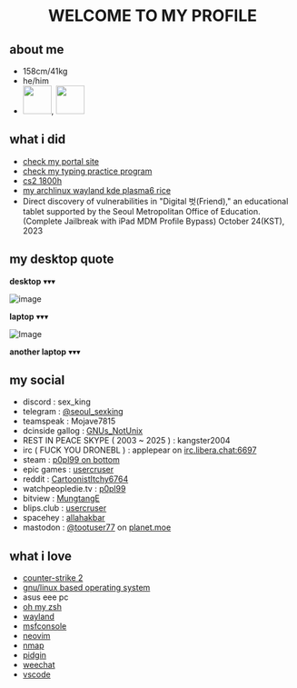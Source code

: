 <h1 align="center">WELCOME TO MY PROFILE</h1>

  ## about me
  - 158cm/41kg
  - he/him
  - <img src="https://images.icon-icons.com/2699/PNG/512/python_logo_icon_168886.png" width="50" height="50" />, <img src="https://www.omar-ibrahim.com/images/raster/programming-language/clang.png" width="50" height="50" />
  
  
  ## what i did
  - [check my portal site](https://ishowfeed.neocities.org/)
  - [check my typing practice program](https://github.com/usercruser/pytaja)
  - [cs2 1800h](https://steamcommunity.com/id/p0pl99)
  - [my archlinux wayland kde plasma6 rice](https://gall.dcinside.com/m/github/77657)
  - Direct discovery of vulnerabilities in "Digital 벗(Friend)," an educational tablet supported by the Seoul Metropolitan Office of Education. (Complete Jailbreak with iPad MDM Profile Bypass) October 24(KST), 2023
  
  ## my desktop quote
  **desktop** ▾▾▾
  
  ![image](https://github.com/user-attachments/assets/1871b2df-f8a6-4942-92d8-782c96a067a1)
  
  **laptop** ▾▾▾
  
  ![Image](https://github.com/user-attachments/assets/6f90b638-7c9e-4a8f-8c49-d47802e2120a)
  
  **another laptop** ▾▾▾
  
  ## my social
  - discord : sex_king
  - telegram : [@seoul_sexking](https://telegram.me/@seoul_sexking)
  - teamspeak : Mojave7815
  - dcinside gallog : [GNUs_NotUnix](https://gallog.dcinside.com/public0006)
  - REST IN PEACE SKYPE ( 2003 ~ 2025 ) : kangster2004
  - irc ( FUCK YOU DRONEBL ) :  applepear on [irc.libera.chat:6697](https://web.libera.chat/gamja)
  - steam : [p0pl99 on bottom](https://steamcommunity.com/id/p0pl99)
  - epic games : [usercruser](https://store.epicgames.com/ko/u/0f6e62242aab4d6ea05a70c93211defa)
  - reddit : [CartoonistItchy6764](https://www.reddit.com/user/CartoonistItchy6764/)
  - watchpeopledie.tv : [p0pl99](https://watchpeopledie.tv/@p0pl99)
  - bitview : [MungtangE](https://www.bitview.net/user/MungtangE)
  - blips.club : [usercruser](https://blips.club/usercruser)
  - spacehey : [allahakbar](https://spacehey.com/profile?id=2584121)
  - mastodon : <a rel="me" href="https://planet.moe/@tootuser77">@tootuser77</a> on [planet.moe](https://planet.moe)
  
  <meta name="fediverse:creator" content="@tootuser77@planet.moe">
  
  ## what i love
  - [counter-strike 2](https://store.steampowered.com/app/730/CounterStrike_2/)
  - [gnu/linux based operating system](https://namu.wiki/w/틀:Linux)
  - asus eee pc
  - [oh my zsh](https://github.com/ohmyzsh/ohmyzsh)
  - [wayland](https://wayland.freedesktop.org)
  - [msfconsole](https://docs.rapid7.com/metasploit/msf-overview/)
  - [neovim](https://neovim.io)
  - [nmap](https://nmap.org)
  - [pidgin](https://www.pidgin.im)
  - [weechat](https://weechat.org)
  - [vscode](https://vscode.dev)
